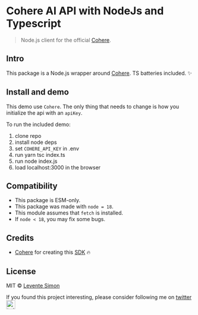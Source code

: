 # Cohere AI API with NodeJs and Typescript <!-- omit in toc -->

> Node.js client for the official [Cohere](https://cohere.com/).

## Intro

This package is a Node.js wrapper around [Cohere](https://cohere.com/). TS batteries included. ✨

## Install and demo

This demo use `Cohere`. The only thing that needs to change is how you initialize the api with an `apiKey`.

To run the included demo:

1. clone repo
2. install node deps
3. set `COHERE_API_KEY` in .env
4. run yarn tsc index.ts
5. run node index.js
6. load localhost:3000 in the browser

## Compatibility

- This package is ESM-only.
- This package was made with `node = 18`.
- This module assumes that `fetch` is installed.
- If `node < 18`, you may fix some bugs.

## Credits

- [Cohere](https://cohere.com/) for creating this [SDK](https://docs.cohere.com/reference/about/) 🔥


## License

MIT © [Levente Simon](https://simonlevente.github.io)

If you found this project interesting, please consider following me on <a href="https://twitter.com/iamleventesimon"> twitter <img src="https://storage.googleapis.com/saasify-assets/twitter-logo.svg" alt="twitter" height="24px" align="center"></a>
